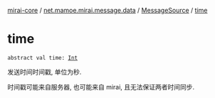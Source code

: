 [mirai-core](../../index.md) / [net.mamoe.mirai.message.data](../index.md) / [MessageSource](index.md) / [time](./time.md)

# time

`abstract val time: `[`Int`](https://kotlinlang.org/api/latest/jvm/stdlib/kotlin/-int/index.html)

发送时间时间戳, 单位为秒.

时间戳可能来自服务器, 也可能来自 mirai, 且无法保证两者时间同步.

